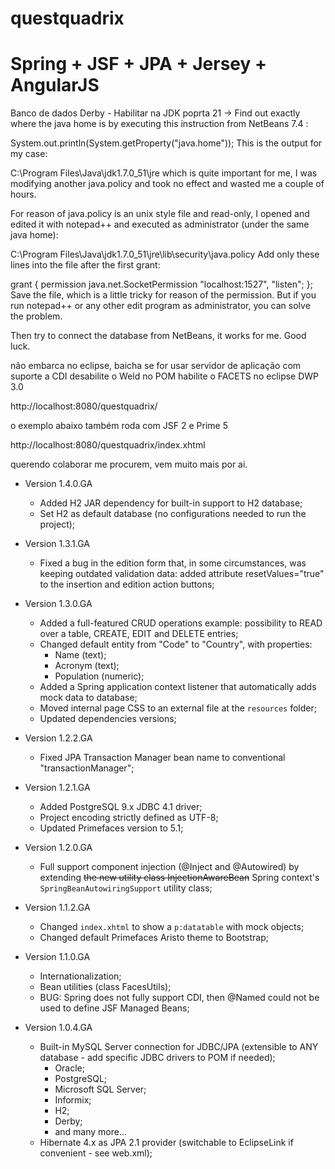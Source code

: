 # questquadrix
Spring + JSF + JPA + Jersey + AngularJS
=============================

Banco de dados Derby - Habilitar na JDK poprta 21 ->
Find out exactly where the java home is by executing this instruction from NetBeans 7.4 :

System.out.println(System.getProperty("java.home"));
This is the output for my case:

C:\Program Files\Java\jdk1.7.0_51\jre
which is quite important for me, I was modifying another java.policy and took no effect and wasted me a couple of hours.

For reason of java.policy is an unix style file and read-only, I opened and edited it with notepad++ and executed as administrator (under the same java home):

C:\Program Files\Java\jdk1.7.0_51\jre\lib\security\java.policy
Add only these lines into the file after the first grant:

grant {
    permission java.net.SocketPermission "localhost:1527", "listen";
};
Save the file, which is a little tricky for reason of the permission. But if you run notepad++ or any other edit program as administrator, you can solve the problem. 

Then try to connect the database from NetBeans, it works for me.
Good luck.

não embarca no eclipse, baicha 
se for usar servidor de aplicação com suporte a CDI desabilite o Weld no POM
habilite o FACETS no eclipse DWP 3.0

http://localhost:8080/questquadrix/


o exemplo abaixo também roda com JSF 2 e Prime 5 

http://localhost:8080/questquadrix/index.xhtml

querendo colaborar me procurem, vem muito mais por ai.

- Version 1.4.0.GA
  - Added H2 JAR dependency for built-in support to H2 database;
  - Set H2 as default database (no configurations needed to run the project);

- Version 1.3.1.GA
  - Fixed a bug in the edition form that, in some circumstances, was keeping outdated validation data: added attribute resetValues="true" to the insertion and edition action buttons;

- Version 1.3.0.GA
  - Added a full-featured CRUD operations example: possibility to READ over a table, CREATE, EDIT and DELETE entries;
  - Changed default entity from "Code" to "Country", with properties:
    - Name (text);
    - Acronym (text);
    - Population (numeric);
  - Added a Spring application context listener that automatically adds mock data to database;
  - Moved internal page CSS to an external file at the `resources` folder;
  - Updated dependencies versions;

- Version 1.2.2.GA
  - Fixed JPA Transaction Manager bean name to conventional "transactionManager";

- Version 1.2.1.GA
  - Added PostgreSQL 9.x JDBC 4.1 driver;
  - Project encoding strictly defined as UTF-8;
  - Updated Primefaces version to 5.1;

- Version 1.2.0.GA
  - Full support component injection (@Inject and @Autowired) by extending <del>the new utility class InjectionAwareBean</del> Spring context's `SpringBeanAutowiringSupport` utility class; 

- Version 1.1.2.GA
  - Changed `index.xhtml` to show a `p:datatable` with mock objects;
  - Changed default Primefaces Aristo theme to Bootstrap;

- Version 1.1.0.GA
  - Internationalization;
  - Bean utilities (class FacesUtils);
  - BUG: Spring does not fully support CDI, then @Named could not be used to define JSF Managed Beans;

- Version 1.0.4.GA
  - Built-in MySQL Server connection for JDBC/JPA (extensible to ANY database - add specific JDBC drivers to POM if needed);
    - Oracle;
    - PostgreSQL;
    - Microsoft SQL Server;
    - Informix;
    - H2;
    - Derby;
    - and many more...
  - Hibernate 4.x as JPA 2.1 provider (switchable to EclipseLink if convenient - see web.xml);

